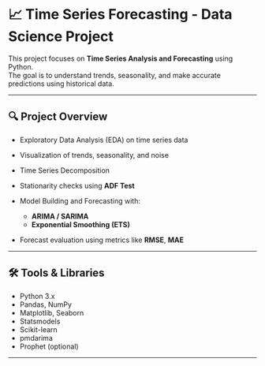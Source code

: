 # 📈 Time Series Forecasting - Data Science Project

This project focuses on **Time Series Analysis and Forecasting** using Python.  
The goal is to understand trends, seasonality, and make accurate predictions using historical data.

---

## 🔍 Project Overview

- Exploratory Data Analysis (EDA) on time series data
- Visualization of trends, seasonality, and noise
- Time Series Decomposition
- Stationarity checks using **ADF Test**
- Model Building and Forecasting with:
  - **ARIMA / SARIMA**
  - **Exponential Smoothing (ETS)**
  
- Forecast evaluation using metrics like **RMSE**, **MAE**

---

## 🛠️ Tools & Libraries

- Python 3.x
- Pandas, NumPy
- Matplotlib, Seaborn
- Statsmodels
- Scikit-learn
- pmdarima
- Prophet (optional)

---


